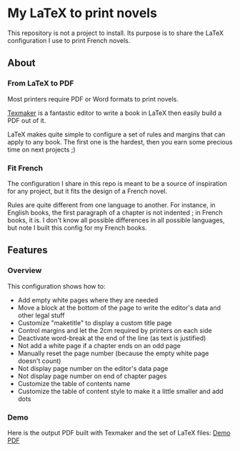 # My LaTeX to print novels
This repository is not a project to install. Its purpose is to share the LaTeX configuration I use to print French novels. 

## About 

### From LaTeX to PDF
Most printers require PDF or Word formats to print novels.

[Texmaker](https://www.xm1math.net/texmaker/) is a fantastic editor to write a book in LaTeX then easily build a PDF out of it. 

LaTeX makes quite simple to configure a set of rules and margins that can apply to any book. The first one is the hardest, then you earn some precious time on next projects ;)

### Fit French
The configuration I share in this repo is meant to be a source of inspiration for any project, but it fits the design of a French novel.

Rules are quite different from one language to another. For instance, in English books, the first paragraph of a chapter is not indented ; in French books, it is. I don't know all possible differences in all possible languages, but note I built this config for my French books.

## Features

### Overview

This configuration shows how to:
- Add empty white pages where they are needed
- Move a block at the bottom of the page to write the editor's data and other legal stuff
- Customize "maketitle" to display a custom title page
- Control margins and let the 2cm required by printers on each side
- Deactivate word-break at the end of the line (as text is justified)
- Not add a white page if a chapter ends on an odd page
- Manually reset the page number (because the empty white page doesn't count)
- Not display page number on the editor's data page
- Not display page number on end of chapter pages
- Customize the table of contents name
- Customize the table of content style to make it a little smaller and add dots

### Demo

Here is the output PDF built with Texmaker and the set of LaTeX files: [Demo PDF](https://github.com/BlueCutOfficial/my-latex-to-print-novels/blob/main/tex/papier.pdf)
